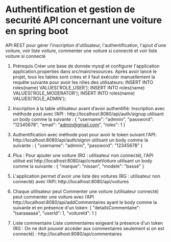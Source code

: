# Authentification et gestion de securité API concernant une voiture en spring boot
API REST pour gérer l'inscription d'utilisateur, l'authentification, l'ajout d'une voiture, voir liste voiture, commenter une voiture si connecté et voir liste voiture si connecté

1.	Prérequis 
Créer une base de donnée mysql et configurer l'application application.properties dans src/main/resources.
Après avoir lancé le projet, tous les tables sont crées et il faut exécuter manuellement la requête suivante pour avoir les rôles des utilisateurs:
	INSERT INTO roles(name) VALUES('ROLE_USER');
	INSERT INTO roles(name) VALUES('ROLE_MODERATOR');
	INSERT INTO roles(name) VALUES('ROLE_ADMIN');


2.	Inscription à la table utilisateur avant d’avoir authentifié: 
Inscription avec méthode post avec l’API : http://localhost:8080/api/auth/signup  utilisant un body comme la suivante :
    {
        "username": "admnin",
        "password": "12345678",
        "email": "admin@gmail.com",
        "roles": 1
    }


3.	Authentification avec méthode post pour avoir le token suivant l'API: http://localhost:8080/api/auth/signin utilisant un body comme la suivante :
    {
        "username": "admnin",
        "password": "12345678"
    }


4.	Plus : Pour ajouter une voiture (RG : utilisateur non connecté), l'API utilisé est http://localhost:8080/api/createVoiture utilisant un body comme la suivante :
    {
        "marque": "nissan",
        "modele": "bassé"
    }
    
    
5.	L'application permet d'avoir une liste des voitures (RG : utilisateur non connecté) avec l’API: http://localhost:8080/api/voitures


6.	Chaque utilisateur peut Commenter une voiture (utilisateur connecté) peut commenter une voiture avec l’API http://localhost:8080/api/addCommentaires  ayant le body comme la suivante et en présence d'un token:
    {
        "detailsCommentaire": "tsaraaaaaa",
        "userId": 1,
        "voitureId": 1
    }


7.	Liste commentaire
Liste commentaires exigeant la présence d'un token (RG : On ne doit pouvoir accéder aux commentaires seulement si on est connecté) : http://localhost:8080/api/commentaires
